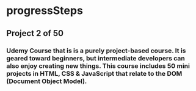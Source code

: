 # progressSteps

## Project 2 of 50

### Udemy Course that is is a purely project-based course. It is geared toward beginners, but intermediate developers can also enjoy creating new things. This course includes 50 mini projects in HTML, CSS & JavaScript that relate to the DOM (Document Object Model).
